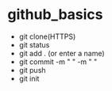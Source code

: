 # github_basics
+ git clone(HTTPS)
+ git status
+ git add . (or enter a name)
+ git commit -m "  " -m "    "
+ git push
+ git init
